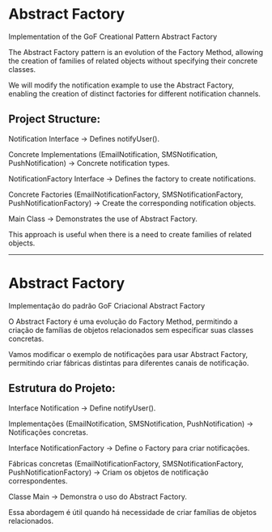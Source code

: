 # Abstract Factory
Implementation of the GoF Creational Pattern Abstract Factory

The Abstract Factory pattern is an evolution of the Factory Method, allowing the creation of families of related objects without specifying their concrete classes.

We will modify the notification example to use the Abstract Factory, enabling the creation of distinct factories for different notification channels.

## Project Structure:
Notification Interface → Defines notifyUser().

Concrete Implementations (EmailNotification, SMSNotification, PushNotification) → Concrete notification types.

NotificationFactory Interface → Defines the factory to create notifications.

Concrete Factories (EmailNotificationFactory, SMSNotificationFactory, PushNotificationFactory) → Create the corresponding notification objects.

Main Class → Demonstrates the use of Abstract Factory.

This approach is useful when there is a need to create families of related objects. 
_________________________________________________________________________________________________________________________________________________________________________________________________________________________________________________________

# Abstract Factory
Implementação do padrão GoF Criacional Abstract Factory

O Abstract Factory é uma evolução do Factory Method, permitindo a criação de famílias de objetos relacionados sem especificar suas classes concretas.

Vamos modificar o exemplo de notificações para usar Abstract Factory, permitindo criar fábricas distintas para diferentes canais de notificação.

## Estrutura do Projeto:
Interface Notification → Define notifyUser().

Implementações (EmailNotification, SMSNotification, PushNotification) → Notificações concretas.

Interface NotificationFactory → Define o Factory para criar notificações.

Fábricas concretas (EmailNotificationFactory, SMSNotificationFactory, PushNotificationFactory) → Criam os objetos de notificação correspondentes.

Classe Main → Demonstra o uso do Abstract Factory.

Essa abordagem é útil quando há necessidade de criar famílias de objetos relacionados. 
